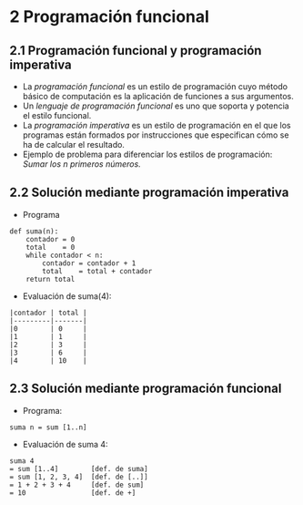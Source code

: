 # 2 Programación funcional

## 2.1 Programación funcional y programación imperativa

* La *programación funcional* es un estilo de programación cuyo método básico de computación es la aplicación de funciones a sus argumentos.
* Un *lenguaje de programación funcional* es uno que soporta y potencia el estilo funcional.
* La *programación imperativa* es un estilo de programación en el que los programas están formados por instrucciones que especifican cómo se ha de calcular el resultado.
* Ejemplo de problema para diferenciar los estilos de programación: *Sumar los n primeros números.*

## 2.2 Solución mediante programación imperativa

* Programa

```
def suma(n):
    contador = 0
    total    = 0 
    while contador < n:
        contador = contador + 1 
        total    = total + contador 
    return total
```

* Evaluación de suma(4):

```
|contador | total |
|---------|-------|
|0        | 0     |
|1        | 1     |
|2        | 3     |
|3        | 6     |
|4        | 10    |
```

## 2.3 Solución mediante programación funcional

* Programa:

```
suma n = sum [1..n]
```

* Evaluación de suma 4:

```
suma 4 
= sum [1..4]        [def. de suma] 
= sum [1, 2, 3, 4]  [def. de [..]] 
= 1 + 2 + 3 + 4     [def. de sum] 
= 10                [def. de +]
```
